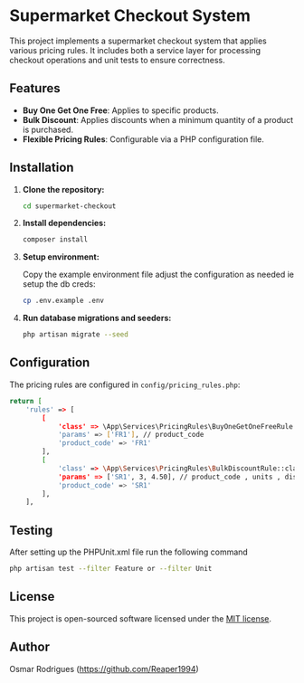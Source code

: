 # Supermarket Checkout System

This project implements a supermarket checkout system that applies various pricing rules. It includes both a service layer for processing checkout operations and unit tests to ensure correctness.

## Features

- **Buy One Get One Free**: Applies to specific products.
- **Bulk Discount**: Applies discounts when a minimum quantity of a product is purchased.
- **Flexible Pricing Rules**: Configurable via a PHP configuration file.

## Installation

1. **Clone the repository:**

    ```bash
    cd supermarket-checkout
    ```

2. **Install dependencies:**

    ```bash
    composer install
    ```

3. **Setup environment:**

    Copy the example environment file adjust the configuration as needed ie setup the db creds:

    ```bash
    cp .env.example .env
    ```

4. **Run database migrations and seeders:**

    ```bash
    php artisan migrate --seed
    ```

## Configuration

The pricing rules are configured in `config/pricing_rules.php`:

```bash
return [
    'rules' => [
        [
            'class' => \App\Services\PricingRules\BuyOneGetOneFreeRule::class,
            'params' => ['FR1'], // product_code
            'product_code' => 'FR1'
        ],
        [
            'class' => \App\Services\PricingRules\BulkDiscountRule::class,
            'params' => ['SR1', 3, 4.50], // product_code , units , discount
            'product_code' => 'SR1'
        ],
    ],
```

## Testing
After setting up the PHPUnit.xml file  run the following command 


```bash
php artisan test --filter Feature or --filter Unit
```

## License

This project is open-sourced software licensed under the [MIT license](https://opensource.org/licenses/MIT).

## Author
 Osmar Rodrigues (https://github.com/Reaper1994)


